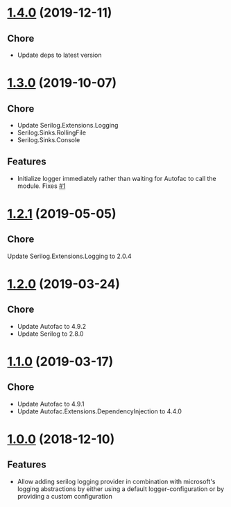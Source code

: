 # [1.4.0](https://www.nuget.org/packages/Serilog.Extensions.Autofac.DependencyInjection/2.0.0) (2019-12-11)

## Chore

* Update deps to latest version

# [1.3.0](https://www.nuget.org/packages/Serilog.Extensions.Autofac.DependencyInjection/1.3.0) (2019-10-07)

## Chore

* Update Serilog.Extensions.Logging
* Serilog.Sinks.RollingFile
* Serilog.Sinks.Console

## Features

* Initialize logger immediately rather than waiting for Autofac to call the module. Fixes [#1](https://github.com/cleancodelabs/Serilog.Extensions.Autofac.DependencyInjection/issues/1)

# [1.2.1](https://www.nuget.org/packages/Serilog.Extensions.Autofac.DependencyInjection/1.2.1) (2019-05-05)

## Chore

Update Serilog.Extensions.Logging to 2.0.4

# [1.2.0](https://www.nuget.org/packages/Serilog.Extensions.Autofac.DependencyInjection/1.2.0) (2019-03-24)

## Chore

* Update Autofac to 4.9.2
* Update Serilog to 2.8.0

# [1.1.0](https://www.nuget.org/packages/Serilog.Extensions.Autofac.DependencyInjection/1.1.0) (2019-03-17)

## Chore

* Update Autofac to 4.9.1
* Update Autofac.Extensions.DependencyInjection to 4.4.0

# [1.0.0](https://www.nuget.org/packages/Serilog.Extensions.Autofac.DependencyInjection/1.0.0) (2018-12-10)

## Features

* Allow adding serilog logging provider in combination with microsoft's logging abstractions by either using a default logger-configuration or by providing a custom configuration
